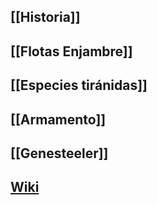## [[Historia]]
## [[Flotas Enjambre]]
## [[Especies tiránidas]]
## [[Armamento]]
## [[Genesteeler]]
## [Wiki](https://warhammer40k.fandom.com/es/wiki/Tir%C3%A1nidos)
